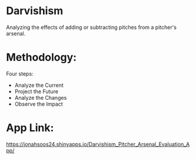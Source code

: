 # Darvishism
Analyzing the effects of adding or subtracting pitches from a pitcher's arsenal.

# Methodology:  
Four steps:
- Analyze the Current
- Project the Future
- Analyze the Changes
- Observe the Impact

# App Link:
https://jonahsoos24.shinyapps.io/Darvishism_Pitcher_Arsenal_Evaluation_App/
